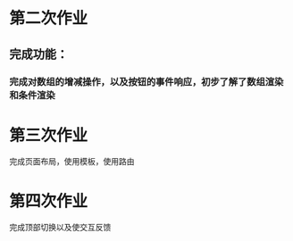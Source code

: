 # 第二次作业
## 完成功能：
### 完成对数组的增减操作，以及按钮的事件响应，初步了解了数组渲染和条件渲染
# 第三次作业
完成页面布局，使用模板，使用路由
# 第四次作业
完成顶部切换以及使交互反馈
